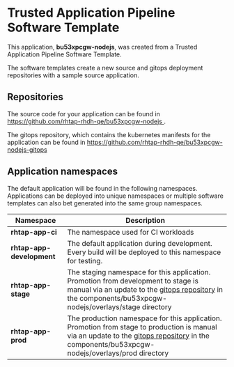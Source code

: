 # Trusted Application Pipeline Software Template

This application, **bu53xpcgw-nodejs**, was created from a Trusted Application Pipeline Software Template.

The software templates create a new source and gitops deployment repositories with a sample source application. 

## Repositories

The source code for your application can be found in [https://github.com/rhtap-rhdh-qe/bu53xpcgw-nodejs ](https://github.com/rhtap-rhdh-qe/bu53xpcgw-nodejs ).
 
The gitops repository, which contains the kubernetes manifests for the application can be found in 
[https://github.com/rhtap-rhdh-qe/bu53xpcgw-nodejs-gitops ](https://github.com/rhtap-rhdh-qe/bu53xpcgw-nodejs-gitops ) 

## Application namespaces 

The default application will be found in the following namespaces. Applications can be deployed into unique namespaces or multiple software templates can also bet generated into the same group namespaces.  

|  Namespace   |  Description   |  
| -------- | -------- |
| **rhtap-app-ci** | The namespace used for CI workloads |
| **rhtap-app-development** | The default application during development. Every build will be deployed to this namespace for testing. |
| **rhtap-app-stage** | The staging namespace for this application. Promotion from development to stage is manual via an update to the [gitops repository](https://github.com/rhtap-rhdh-qe/bu53xpcgw-nodejs-gitops ) in the components/bu53xpcgw-nodejs/overlays/stage directory |
| **rhtap-app-prod** | The production namespace for this application. Promotion from stage to production is manual via an update to the [gitops repository](https://github.com/rhtap-rhdh-qe/bu53xpcgw-nodejs-gitops ) in the components/bu53xpcgw-nodejs/overlays/prod directory |